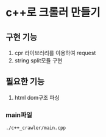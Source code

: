 
# c++로 크롤러 만들기

## 구현 기능
1. cpr 라이브러리를 이용하여 request
2. string split모듈 구현

## 필요한 기능
1. html dom구조 파싱

### main파일
```
./c++_crawler/main.cpp
```
